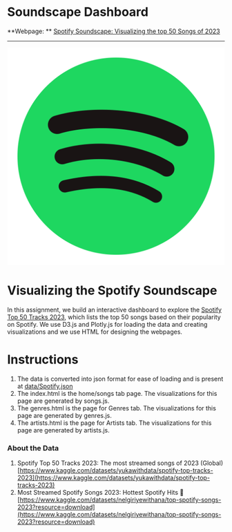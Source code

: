 # Soundscape Dashboard

**Webpage: ** [Spotify Soundscape: Visualizing the top 50 Songs of 2023](https://katameronin.github.io/Genresisualizing-Top-Songs-on-Spotify/)

---
![](https://github.com/KatameRonin/Visualizing-Top-Songs-on-Spotify/blob/main/images/spotify.png)
# Visualizing the Spotify Soundscape

In this assignment, we build an interactive dashboard to explore the [Spotify Top 50 Tracks 2023](https://www.kaggle.com/datasets/yukawithdata/spotify-top-tracks-2023/), which lists the top 50 songs based on their popularity on Spotify.
We use D3.js and Plotly.js for loading the data and creating visualizations and we use HTML for designing the webpages.

# Instructions
1. The data is converted into json format for ease of loading and is present at [data/Spotify.json](https://github.com/KatameRonin/Visualizing-Top-Songs-on-Spotify/blob/main/data/Spotify.json)
2.  The index.html is the home/songs tab page. The visualizations for this page are generated by songs.js.
3.  The genres.html is the page for Genres tab. The visualizations for this page are generated by genres.js.
4.  The artists.html is the page for Artists tab. The visualizations for this page are generated by artists.js.
### About the Data

1. Spotify Top 50 Tracks 2023: The most streamed songs of 2023 (Global) [https://www.kaggle.com/datasets/yukawithdata/spotify-top-tracks-2023](https://www.kaggle.com/datasets/yukawithdata/spotify-top-tracks-2023)
2. Most Streamed Spotify Songs 2023: Hottest Spotify Hits 🎵 [https://www.kaggle.com/datasets/nelgiriyewithana/top-spotify-songs-2023?resource=download](https://www.kaggle.com/datasets/nelgiriyewithana/top-spotify-songs-2023?resource=download)
